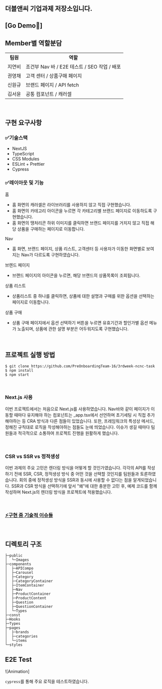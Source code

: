 ## 더블앤씨 기업과제 저장소입니다.

## [Go Demo🚀]

## Member별 역할분담

<table>
<tr>
<td align="center"><b>팀원<b></td>
<td align="center"><b>역할</b></td>
</tr>
<tr>
<td>지연비</td>
<td style="fontsize=16"> 조건부 Nav 바 / E2E 테스트 / SEO 작업 / 배포 </td>
</tr>
<tr>
<td>권영채</td>
<td>고객 센터 / 상품구매 페이지 </td>
</tr>
<tr>
<td>신원규</td>
<td>브랜드 페이지 / API fetch </td>
</tr>
<tr>
<td>김서윤</td>
<td>공통 컴포넌트 / 캐러셀  </td>
</tr>

</table>

<br/>

## 구현 요구사항

### ✅기술스택

- NextJS
- TypeScript
- CSS Modules
- ESLint + Prettier
- Cypress

### ✅레이아웃 및 기능

홈

- 홈 화면의 캐러셀은 라이브러리를 사용하지 않고 직접 구현했습니다.
- 홈 화면의 카테고리 아이콘을 누르면 각 카테고리별 브랜드 페이지로 이동하도록 구현했습니다.
- 홈 화면의 땡처리콘 하위 이미지를 클릭하면 브랜드 페이지를 거치지 않고 직접 해당 상품을 구매하는 페이지로 이동합니다.

Nav

- 홈 화면, 브랜드 페이지, 상품 리스트, 고객센터 등 사용자가 이동한 화면별로 보여지는 Nav가 다르도록 구현하였습니다.

브렌드 페이지

- 브랜드 페이지의 아이콘을 누르면, 해당 브랜드의 상품목록이 조회됩니다.

상품 리스트

- 상품리스트 중 하나를 클릭하면, 상품에 대한 설명과 구매를 위한 옵션을 선택하는 페이지로 이동합니다.

상품 구매

- 상품 구매 페이지에서 옵션 선택하기 버튼을 누르면 유효기간과 할인가별 옵션 메뉴가 노출되며, 상품에 관한 설명 부분은 어두워지도록 구현했습니다.

<br/>

## 프로젝트 실행 방법

```
$ git clone https://github.com/PreOnboardingTeam-16/3rdweek-ncnc-task
$ npm install
$ npm start
```

<br/>

### Next.js 사용

이번 프로젝트에서는 처음으로 Next.js를 사용하였습니다. Nav바와 같이 페이지가 이동할 때마다 유지해야 하는 컴포넌트는 \_app.tsx에서 선언하며 초기세팅 시 직접 추가해야하는 등 CRA 방식과 다른 점들이 있었습니다. 또한, 프레임워크의 특성상 메서드, 정해진 규칙대로 로직을 작성해야하는 점들도 눈에 띄었습니다. 이슈가 생길 때마다 팀원들과 적극적으로 소통하여 프로젝트 진행을 원활하게 했습니다.

<br/>

### CSR vs SSR vs 정적생성

이번 과제의 주요 고민은 렌더링 방식을 어떻게 할 것인가였습니다. 각각의 API를 작성하기 전에 SSR, CSR, 정적생성 방식 중 어떤 것을 선택할 것인지를 팀원들과 토론하였습니다. 회의 중에 정적생성 방식을 SSR과 동시에 사용할 수 없다는 점을 알게되었습니다. SSR과 CSR 방식을 선택하기에 앞서 "왜"에 대한 충분한 고민 후, 예제 코드를 함께 작성하며 Next.js의 렌더링 방식을 프로젝트에 적용했습니다.

<br/>

### [⚡구현 중 기술적 이슈들](https://determined-kingfisher-cb7.notion.site/8efd61e0d42143c1b7c20d0168100fc5)

<br/>

## 디렉토리 구조

```
├─public
│  └─Images
├─components
│  ├─APICompo
│  ├─Carousel
│  ├─Category
│  ├─CategoryContainer
│  ├─ItemContainer
│  ├─Nav
│  ├─ProductContainer
│  ├─ProductContent
│  ├─Question
│  ├─QuestionContainer
│  └─Types
├─const
├─Hooks
├─Types
├─pages
│  ├─brands
│  ├─categories
│  └─items
└─styles

```

## E2E Test

![Animation]

`cypress`를 통해 주요 로직을 테스트하였습니다.
